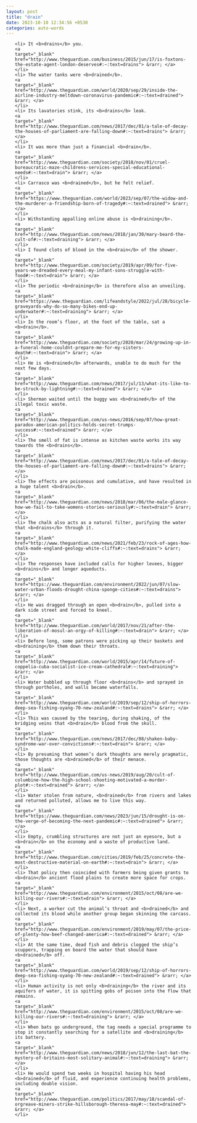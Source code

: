 ```yaml
---
layout: post
title: "drain"
date: 2023-10-10 12:34:56 +0530
categories: auto-words
---
```

<ol>

    <li> It <b>drains</b> you.
    <a 
    target="_blank" 
    href="http://www.theguardian.com/business/2015/jun/17/is-foxtons-the-estate-agent-london-deserves#:~:text=drains"> &rarr; </a>
    </li>
    <li> The water tanks were <b>drained</b>.
    <a 
    target="_blank" 
    href="http://www.theguardian.com/world/2020/sep/29/inside-the-airline-industry-meltdown-coronavirus-pandemic#:~:text=drained"> &rarr; </a>
    </li>
    <li> Its lavatories stink, its <b>drains</b> leak.
    <a 
    target="_blank" 
    href="http://www.theguardian.com/news/2017/dec/01/a-tale-of-decay-the-houses-of-parliament-are-falling-down#:~:text=drains"> &rarr; </a>
    </li>
    <li> It was more than just a financial <b>drain</b>.
    <a 
    target="_blank" 
    href="http://www.theguardian.com/society/2018/nov/01/cruel-bureaucratic-maze-childrens-services-special-educational-needs#:~:text=drain"> &rarr; </a>
    </li>
    <li> Carrasco was <b>drained</b>, but he felt relief.
    <a 
    target="_blank" 
    href="https://www.theguardian.com/world/2023/sep/07/the-widow-and-the-murderer-a-friendship-born-of-tragedy#:~:text=drained"> &rarr; </a>
    </li>
    <li> Withstanding appalling online abuse is <b>draining</b>.
    <a 
    target="_blank" 
    href="http://www.theguardian.com/news/2018/jan/30/mary-beard-the-cult-of#:~:text=draining"> &rarr; </a>
    </li>
    <li> I found clots of blood in the <b>drain</b> of the shower.
    <a 
    target="_blank" 
    href="http://www.theguardian.com/society/2019/apr/09/for-five-years-we-dreaded-every-meal-my-infant-sons-struggle-with-food#:~:text=drain"> &rarr; </a>
    </li>
    <li> The periodic <b>draining</b> is therefore also an unveiling.
    <a 
    target="_blank" 
    href="https://www.theguardian.com/lifeandstyle/2022/jul/28/bicycle-graveyards-why-do-so-many-bikes-end-up-underwater#:~:text=draining"> &rarr; </a>
    </li>
    <li> In the room’s floor, at the foot of the table, sat a <b>drain</b>.
    <a 
    target="_blank" 
    href="http://www.theguardian.com/society/2020/mar/24/growing-up-in-a-funeral-home-couldnt-prepare-me-for-my-sisters-death#:~:text=drain"> &rarr; </a>
    </li>
    <li> He is <b>drained</b> afterwards, unable to do much for the next few days.
    <a 
    target="_blank" 
    href="http://www.theguardian.com/news/2017/jul/13/what-its-like-to-be-struck-by-lightning#:~:text=drained"> &rarr; </a>
    </li>
    <li> Sherman waited until the buggy was <b>drained</b> of the illegal toxic waste.
    <a 
    target="_blank" 
    href="http://www.theguardian.com/us-news/2016/sep/07/how-great-paradox-american-politics-holds-secret-trumps-success#:~:text=drained"> &rarr; </a>
    </li>
    <li> The smell of fat is intense as kitchen waste works its way towards the <b>drains</b>.
    <a 
    target="_blank" 
    href="http://www.theguardian.com/news/2017/dec/01/a-tale-of-decay-the-houses-of-parliament-are-falling-down#:~:text=drains"> &rarr; </a>
    </li>
    <li> The effects are poisonous and cumulative, and have resulted in a huge talent <b>drain</b>.
    <a 
    target="_blank" 
    href="http://www.theguardian.com/news/2018/mar/06/the-male-glance-how-we-fail-to-take-womens-stories-seriously#:~:text=drain"> &rarr; </a>
    </li>
    <li> The chalk also acts as a natural filter, purifying the water that <b>drains</b> through it.
    <a 
    target="_blank" 
    href="http://www.theguardian.com/news/2021/feb/23/rock-of-ages-how-chalk-made-england-geology-white-cliffs#:~:text=drains"> &rarr; </a>
    </li>
    <li> The responses have included calls for higher levees, bigger <b>drains</b> and longer aqueducts.
    <a 
    target="_blank" 
    href="https://www.theguardian.com/environment/2022/jun/07/slow-water-urban-floods-drought-china-sponge-cities#:~:text=drains"> &rarr; </a>
    </li>
    <li> He was dragged through an open <b>drain</b>, pulled into a dark side street and forced to kneel.
    <a 
    target="_blank" 
    href="http://www.theguardian.com/world/2017/nov/21/after-the-liberation-of-mosul-an-orgy-of-killing#:~:text=drain"> &rarr; </a>
    </li>
    <li> Before long, some patrons were picking up their baskets and <b>draining</b> them down their throats.
    <a 
    target="_blank" 
    href="http://www.theguardian.com/world/2015/apr/14/future-of-coppelia-cuba-socialist-ice-cream-cathedral#:~:text=draining"> &rarr; </a>
    </li>
    <li> Water bubbled up through floor <b>drains</b> and sprayed in through portholes, and walls became waterfalls.
    <a 
    target="_blank" 
    href="http://www.theguardian.com/world/2019/sep/12/ship-of-horrors-deep-sea-fishing-oyang-70-new-zealand#:~:text=drains"> &rarr; </a>
    </li>
    <li> This was caused by the tearing, during shaking, of the bridging veins that <b>drain</b> blood from the skull.
    <a 
    target="_blank" 
    href="http://www.theguardian.com/news/2017/dec/08/shaken-baby-syndrome-war-over-convictions#:~:text=drain"> &rarr; </a>
    </li>
    <li> By presuming that women’s dark thoughts are merely pragmatic, those thoughts are <b>drained</b> of their menace.
    <a 
    target="_blank" 
    href="http://www.theguardian.com/us-news/2019/aug/20/cult-of-columbine-how-the-high-school-shooting-motivated-a-murder-plot#:~:text=drained"> &rarr; </a>
    </li>
    <li> Water stolen from nature, <b>drained</b> from rivers and lakes and returned polluted, allows me to live this way.
    <a 
    target="_blank" 
    href="https://www.theguardian.com/news/2023/jun/15/drought-is-on-the-verge-of-becoming-the-next-pandemic#:~:text=drained"> &rarr; </a>
    </li>
    <li> Empty, crumbling structures are not just an eyesore, but a <b>drain</b> on the economy and a waste of productive land.
    <a 
    target="_blank" 
    href="http://www.theguardian.com/cities/2019/feb/25/concrete-the-most-destructive-material-on-earth#:~:text=drain"> &rarr; </a>
    </li>
    <li> That policy then coincided with farmers being given grants to <b>drain</b> ancient flood plains to create more space for crops.
    <a 
    target="_blank" 
    href="http://www.theguardian.com/environment/2015/oct/08/are-we-killing-our-rivers#:~:text=drain"> &rarr; </a>
    </li>
    <li> Next, a worker cut the animal’s throat and <b>drained</b> and collected its blood while another group began skinning the carcass.
    <a 
    target="_blank" 
    href="http://www.theguardian.com/environment/2019/may/07/the-price-of-plenty-how-beef-changed-america#:~:text=drained"> &rarr; </a>
    </li>
    <li> At the same time, dead fish and debris clogged the ship’s scuppers, trapping on board the water that should have <b>drained</b> off.
    <a 
    target="_blank" 
    href="http://www.theguardian.com/world/2019/sep/12/ship-of-horrors-deep-sea-fishing-oyang-70-new-zealand#:~:text=drained"> &rarr; </a>
    </li>
    <li> Human activity is not only <b>draining</b> the river and its aquifers of water, it is spitting gobs of poison into the flow that remains.
    <a 
    target="_blank" 
    href="http://www.theguardian.com/environment/2015/oct/08/are-we-killing-our-rivers#:~:text=draining"> &rarr; </a>
    </li>
    <li> When bats go underground, the tag needs a special programme to stop it constantly searching for a satellite and <b>draining</b> its battery.
    <a 
    target="_blank" 
    href="http://www.theguardian.com/news/2018/jun/12/the-last-bat-the-mystery-of-britains-most-solitary-animal#:~:text=draining"> &rarr; </a>
    </li>
    <li> He would spend two weeks in hospital having his head <b>drained</b> of fluid, and experience continuing health problems, including double vision.
    <a 
    target="_blank" 
    href="http://www.theguardian.com/politics/2017/may/18/scandal-of-orgreave-miners-strike-hillsborough-theresa-may#:~:text=drained"> &rarr; </a>
    </li>